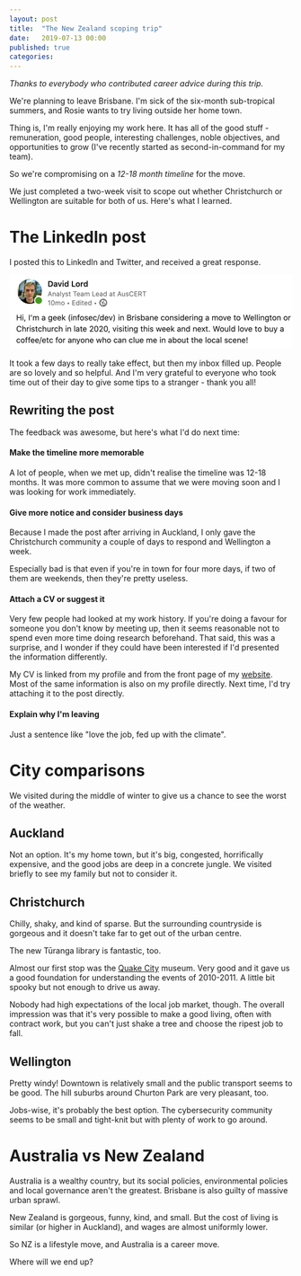 ```yaml
---
layout: post
title:  "The New Zealand scoping trip"
date:   2019-07-13 00:00
published: true
categories: 
---
```


*Thanks to everybody who contributed career advice during this trip.*

We're planning to leave Brisbane. I'm sick of the six-month sub-tropical summers, and Rosie wants to try living outside her home town.

Thing is, I'm really enjoying my work here. It has all of the good stuff - remuneration, good people, interesting challenges, noble objectives, and opportunities to grow (I've recently started as second-in-command for my team).

So we're compromising on a *12-18 month timeline* for the move.

We just completed a two-week visit to scope out whether Christchurch or Wellington are suitable for both of us. Here's what I learned.

# The LinkedIn post

I posted this to LinkedIn and Twitter, and received a great response.

![Hi, I’m a geek (infosec/dev) in Brisbane considering a move to Wellington or Christchurch in late 2020, visiting this week and next. Would love to buy a coffee/etc for anyone who can clue me in about the local scene!](/assets/li-post-nz-reach.png)

It took a few days to really take effect, but then my inbox filled up. People are so lovely and so helpful. And I'm very grateful to everyone who took time out of their day to give some tips to a stranger - thank you all!

## Rewriting the post

The feedback was awesome, but here's what I'd do next time:

#### Make the timeline more memorable

A lot of people, when we met up, didn't realise the timeline was 12-18 months. It was more common to assume that we were moving soon and I was looking for work immediately.

#### Give more notice and consider business days

Because I made the post after arriving in Auckland, I only gave the Christchurch community a couple of days to respond and Wellington a week.

Especially bad is that even if you're in town for four more days, if two of them are weekends, then they're pretty useless.

#### Attach a CV or suggest it

Very few people had looked at my work history. If you're doing a favour for someone you don't know by meeting up, then it seems reasonable not to spend even more time doing research beforehand. That said, this was a surprise, and I wonder if they could have been interested if I'd presented the information differently.

My CV is linked from my profile and from the front page of my [website](https://lord.geek.nz). Most of the same information is also on my profile directly. Next time, I'd try attaching it to the post directly.

#### Explain why I'm leaving

Just a sentence like "love the job, fed up with the climate".


# City comparisons

We visited during the middle of winter to give us a chance to see the worst of the weather.

## Auckland

Not an option. It's my home town, but it's big, congested, horrifically expensive, and the good jobs are deep in a concrete jungle. We visited briefly to see my family but not to consider it.

## Christchurch

Chilly, shaky, and kind of sparse. But the surrounding countryside is gorgeous and it doesn't take far to get out of the urban centre.

The new Tūranga library is fantastic, too.

Almost our first stop was the [Quake City](https://www.canterburymuseum.com/whats-on/quake-city/) museum. Very good and it gave us a good foundation for understanding the events of 2010-2011. A little bit spooky but not enough to drive us away.

Nobody had high expectations of the local job market, though. The overall impression was that it's very possible to make a good living, often with contract work, but you can't just shake a tree and choose the ripest job to fall.

## Wellington

Pretty windy! Downtown is relatively small and the public transport seems to be good. The hill suburbs around Churton Park are very pleasant, too.

Jobs-wise, it's probably the best option. The cybersecurity community seems to be small and tight-knit but with plenty of work to go around.

# Australia vs New Zealand

Australia is a wealthy country, but its social policies, environmental policies and local governance aren't the greatest. Brisbane is also guilty of massive urban sprawl.

New Zealand is gorgeous, funny, kind, and small. But the cost of living is similar (or higher in Auckland), and wages are almost uniformly lower.

So NZ is a lifestyle move, and Australia is a career move.

Where will we end up?
